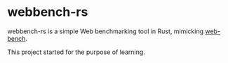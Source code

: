 # webbench-rs

webbench-rs is a simple Web benchmarking tool in Rust, mimicking [web-bench](http://home.tiscali.cz/~cz210552/webbench.html).

This project started for the purpose of learning.
